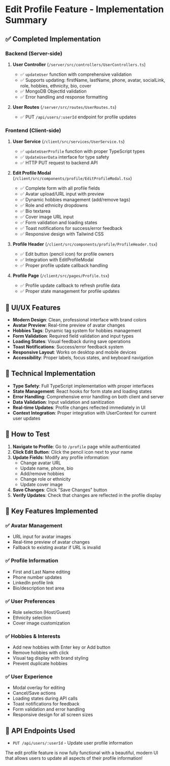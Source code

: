 # Edit Profile Feature - Implementation Summary

## ✅ Completed Implementation

### Backend (Server-side)

1. **User Controller** (`/server/src/controllers/UserControllers.ts`)

   - ✅ `updateUser` function with comprehensive validation
   - ✅ Supports updating: firstName, lastName, phone, avatar, socialLink, role, hobbies, ethnicity, bio, cover
   - ✅ MongoDB ObjectId validation
   - ✅ Error handling and response formatting

2. **User Routes** (`/server/src/routes/UserRoutes.ts`)
   - ✅ PUT `/api/users/:userId` endpoint for profile updates

### Frontend (Client-side)

1. **User Service** (`/client/src/services/UserService.ts`)

   - ✅ `updateUserProfile` function with proper TypeScript types
   - ✅ `UpdateUserData` interface for type safety
   - ✅ HTTP PUT request to backend API

2. **Edit Profile Modal** (`/client/src/components/profile/EditProfileModal.tsx`)

   - ✅ Complete form with all profile fields
   - ✅ Avatar upload/URL input with preview
   - ✅ Dynamic hobbies management (add/remove tags)
   - ✅ Role and ethnicity dropdowns
   - ✅ Bio textarea
   - ✅ Cover image URL input
   - ✅ Form validation and loading states
   - ✅ Toast notifications for success/error feedback
   - ✅ Responsive design with Tailwind CSS

3. **Profile Header** (`/client/src/components/profile/ProfileHeader.tsx`)

   - ✅ Edit button (pencil icon) for profile owners
   - ✅ Integration with EditProfileModal
   - ✅ Proper profile update callback handling

4. **Profile Page** (`/client/src/pages/Profile.tsx`)
   - ✅ Profile update callback to refresh profile data
   - ✅ Proper state management for profile updates

## 🎨 UI/UX Features

- **Modern Design**: Clean, professional interface with brand colors
- **Avatar Preview**: Real-time preview of avatar changes
- **Hobbies Tags**: Dynamic tag system for hobbies management
- **Form Validation**: Required field validation and input types
- **Loading States**: Visual feedback during save operations
- **Toast Notifications**: Success/error feedback system
- **Responsive Layout**: Works on desktop and mobile devices
- **Accessibility**: Proper labels, focus states, and keyboard navigation

## 🔧 Technical Implementation

- **Type Safety**: Full TypeScript implementation with proper interfaces
- **State Management**: React hooks for form state and loading states
- **Error Handling**: Comprehensive error handling on both client and server
- **Data Validation**: Input validation and sanitization
- **Real-time Updates**: Profile changes reflected immediately in UI
- **Context Integration**: Proper integration with UserContext for current user updates

## 🚀 How to Test

1. **Navigate to Profile**: Go to `/profile` page while authenticated
2. **Click Edit Button**: Click the pencil icon next to your name
3. **Update Fields**: Modify any profile information:
   - Change avatar URL
   - Update name, phone, bio
   - Add/remove hobbies
   - Change role or ethnicity
   - Update cover image
4. **Save Changes**: Click "Save Changes" button
5. **Verify Updates**: Check that changes are reflected in the profile display

## 🎯 Key Features Implemented

### ✅ Avatar Management

- URL input for avatar images
- Real-time preview of avatar changes
- Fallback to existing avatar if URL is invalid

### ✅ Profile Information

- First and Last Name editing
- Phone number updates
- LinkedIn profile link
- Bio/description text area

### ✅ User Preferences

- Role selection (Host/Guest)
- Ethnicity selection
- Cover image customization

### ✅ Hobbies & Interests

- Add new hobbies with Enter key or Add button
- Remove hobbies with click
- Visual tag display with brand styling
- Prevent duplicate hobbies

### ✅ User Experience

- Modal overlay for editing
- Cancel/Save actions
- Loading states during API calls
- Toast notifications for feedback
- Form validation and error handling
- Responsive design for all screen sizes

## 🔗 API Endpoints Used

- `PUT /api/users/:userId` - Update user profile information

The edit profile feature is now fully functional with a beautiful, modern UI that allows users to update all aspects of their profile information!
